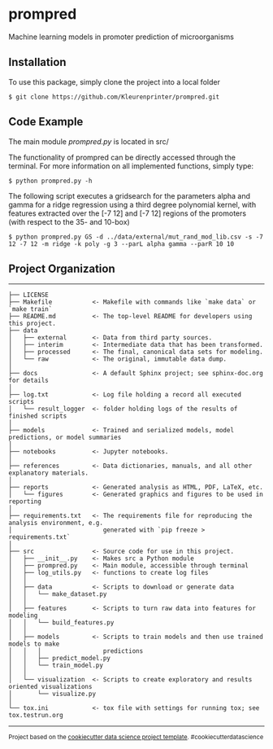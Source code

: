 prompred
=============================

Machine learning models in promoter prediction of microorganisms

## Installation 

To use this package, simply clone the project into a local folder

```shell
$ git clone https://github.com/Kleurenprinter/prompred.git
```

## Code Example

The main module *prompred.py* is located in src/

The functionality of prompred can be directly accessed through the terminal. For more information on all implemented functions, simply type:

```shell
$ python prompred.py -h
```

The following script executes a gridsearch for the parameters alpha and gamma for a ridge regression using a third degree polynomial kernel, with features extracted over the [-7 12] and [-7 12] regions of the promoters (with respect to the 35- and 10-box) 

```shell
$ python prompred.py GS -d ../data/external/mut_rand_mod_lib.csv -s -7 12 -7 12 -m ridge -k poly -g 3 --parL alpha gamma --parR 10 10  
``` 

## Project Organization
------------

    ├── LICENSE
    ├── Makefile           <- Makefile with commands like `make data` or `make train`
    ├── README.md          <- The top-level README for developers using this project.
    ├── data
    │   ├── external       <- Data from third party sources.
    │   ├── interim        <- Intermediate data that has been transformed.
    │   ├── processed      <- The final, canonical data sets for modeling.
    │   └── raw            <- The original, immutable data dump.
    │
    ├── docs               <- A default Sphinx project; see sphinx-doc.org for details
    │
    ├── log.txt			   <- Log file holding a record all executed scripts
    │   └── result_logger  <- folder holding logs of the results of finished scripts
    │
    ├── models             <- Trained and serialized models, model predictions, or model summaries
    │
    ├── notebooks          <- Jupyter notebooks.
    │
    ├── references         <- Data dictionaries, manuals, and all other explanatory materials.
    │
    ├── reports            <- Generated analysis as HTML, PDF, LaTeX, etc.
    │   └── figures        <- Generated graphics and figures to be used in reporting
    │
    ├── requirements.txt   <- The requirements file for reproducing the analysis environment, e.g.
    │                         generated with `pip freeze > requirements.txt`
    │
    ├── src                <- Source code for use in this project.
    │   ├── __init__.py    <- Makes src a Python module
    │   ├── prompred.py    <- Main module, accessible through terminal
    │   ├── log_utils.py   <- functions to create log files
    │   │
    │   ├── data           <- Scripts to download or generate data
    │   │   └── make_dataset.py
    │   │
    │   ├── features       <- Scripts to turn raw data into features for modeling
    │   │   └── build_features.py
    │   │
    │   ├── models         <- Scripts to train models and then use trained models to make
    │   │   │                 predictions
    │   │   ├── predict_model.py
    │   │   └── train_model.py
    │   │
    │   └── visualization  <- Scripts to create exploratory and results oriented visualizations
    │       └── visualize.py
    │
    └── tox.ini            <- tox file with settings for running tox; see tox.testrun.org


--------

<p><small>Project based on the <a target="_blank" href="https://drivendata.github.io/cookiecutter-data-science/">cookiecutter data science project template</a>. #cookiecutterdatascience</small></p>
